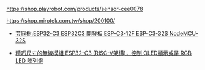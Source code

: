 

https://shop.playrobot.com/products/sensor-cee0078

https://shop.mirotek.com.tw/shop/200100/
* [芸庭樹:ESP32-C3 ESP32C3 開發板 ESP-C3-12F ESP-C3-32S NodeMCU-32S](https://shopee.tw/-%E8%8A%B8%E5%BA%AD%E6%A8%B9-ESP32-C3-ESP32C3-%E9%96%8B%E7%99%BC%E6%9D%BF-ESP-C3-12F-ESP-C3-32S-NodeMCU-32S-i.54445610.19513481949)

* [精巧尺寸的無線模組 ESP32-C3 (RISC-V架構)，控制 OLED顯示或是 RGB LED 陣列燈](https://www.youtube.com/watch?v=Cia7CdmKzBg)
